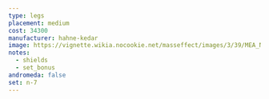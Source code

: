 ```yaml
---
type: legs
placement: medium
cost: 34300
manufacturer: hahne-kedar
image: https://vignette.wikia.nocookie.net/masseffect/images/3/39/MEA_N7_Legs.png/revision/latest?cb=20180507215405
notes:
  - shields
  - set_bonus
andromeda: false
set: n-7
---
```

